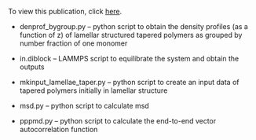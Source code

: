To view this publication, click [here](https://pubs.acs.org/doi/full/10.1021/ma502309h). 

- denprof_bygroup.py – python script to obtain the density profiles (as a function of z) of lamellar structured tapered polymers as grouped by number fraction of one monomer

- in.diblock – LAMMPS script to equilibrate the system and obtain the outputs

- mkinput_lamellae_taper.py – python script to create an input data of tapered polymers initially in lamellar structure

- msd.py – python script to calculate msd

- pppmd.py – python script to calculate the end-to-end vector autocorrelation function